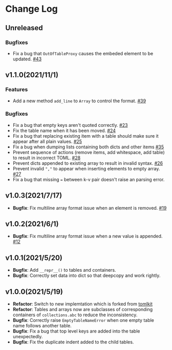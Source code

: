 # Change Log

## Unreleased

### Bugfixes

- Fix a bug that `OutOfTableProxy` causes the embeded element to be updated. [#43](https://github.com/frostming/atoml/issues/43)

## v1.1.0(2021/11/1)

### Features

- Add a new method `add_line` to `Array` to control the format. [#39](https://github.com/frostming/atoml/issues/39)

### Bugfixes

- Fix a bug that empty keys aren't quoted correctly. [#23](https://github.com/frostming/atoml/issues/23)
- Fix the table name when it has been moved. [#24](https://github.com/frostming/atoml/issues/24)
- Fix a bug that replacing existing item with a table should make sure it appear after all plain values. [#25](https://github.com/frostming/atoml/issues/25)
- Fix a bug when dumping lists containing both dicts and other items [#35](https://github.com/frostming/atoml/issues/35)
- Prevent sequence of actions (remove items, add whitespace, add table) to result in incorrect TOML. [#28](https://github.com/frostming/atoml/pull/28)
- Prevent dicts appended to existing array to result in invalid syntax. [#26](https://github.com/frostming/atoml/issues/26)
- Prevent invalid `","` to appear when inserting elements to empty array. [#27](https://github.com/frostming/atoml/pull/27)
- Fix a bug that missing `=` between k-v pair doesn't raise an parsing error.

## v1.0.3(2021/7/17)

- **Bugfix**: Fix multiline array format issue when an element is removed. [#19](https://github.com/frostming/atoml/issues/19)

## v1.0.2(2021/6/1)

- **Bugfix**: Fix multiline array format issue when a new value is appended. [#12](https://github.com/frostming/atoml/issues/12)

## v1.0.1(2021/5/20)

- **Bugfix**: Add `__repr__()` to tables and containers.
- **Bugfix**: Correctly set data into dict so that deepcopy and work rightly.

## v1.0.0(2021/5/19)

- **Refactor**: Switch to new implemtation which is forked from [tomlkit](https://github.com/sdispater/tomlkit.git)
- **Refactor**: Tables and arrays now are subclasses of corresponding containers of `collections.abc` to reduce the inconsistency.
- **Bugfix**: Correctly raise `EmptyTableNameError` when one empty table name follows another table.
- **Bugfix**: Fix a bug that top level keys are added into the table unexpectedly.
- **Bugfix**: Fix the duplicate indent added to the child tables.
